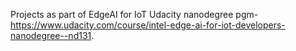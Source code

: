Projects as part of EdgeAI for IoT Udacity nanodegree pgm- https://www.udacity.com/course/intel-edge-ai-for-iot-developers-nanodegree--nd131.
